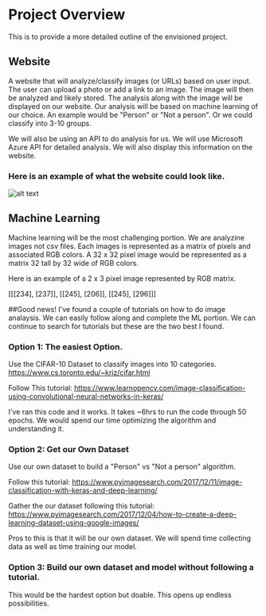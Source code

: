 # Project Overview
This is to provide a more detailed outline of the envisioned project. 

## Website 
A website that will analyze/classify images (or URLs) based on user input. The user can upload a photo or add a link to an image. The image will then be analyzed and likely stored. The analysis along with the image will be displayed on our website. Our analysis will be based on machine learning of our choice. An example would be "Person" or "Not a person". Or we could classify into 3-10 groups. 

We will also be using an API to do analysis for us. We will use Microsoft Azure API for detailed analysis. We will also display this information on the website. 

### Here is an example of what the website could look like. 
![alt text](https://github.com/warnerm06/Final_Project_Img_Analysis/blob/master/Website_design_concept.JPG "Logo Title Text 1")

## Machine Learning
Machine learning will be the most challenging portion. We are analyzine images not csv files. Each images is represented as a matrix of pixels and associated RGB colors. A 32 x 32 pixel image would be represented as a matrix 32 tall by 32 wide of RGB colors.  

Here is an example of a 2 x 3 pixel image represented by RGB matrix. 

[[[234], [237]],
[[245], [206]],
[[245], [296]]]

##Good news! 
I've found a couple of tutorials on how to do image analaysis. We can easily follow along and complete the ML portion. We can continue to search for tutorials but these are the two best I found. 

### Option 1: The easiest Option. 
Use the CIFAR-10 Dataset to classify images into 10 categories. 
https://www.cs.toronto.edu/~kriz/cifar.html

Follow This tutorial: 
https://www.learnopencv.com/image-classification-using-convolutional-neural-networks-in-keras/

I've ran this code and it works. It takes ~6hrs to run the code through 50 epochs. 
We would spend our time optimizing the algorithm and understanding it. 

### Option 2: Get our Own Dataset
Use our own dataset to build a "Person" vs "Not a person" algorithm.

Follow this tutorial:
https://www.pyimagesearch.com/2017/12/11/image-classification-with-keras-and-deep-learning/

Gather the our dataset following this tutorial:
https://www.pyimagesearch.com/2017/12/04/how-to-create-a-deep-learning-dataset-using-google-images/

Pros to this is that it will be our own dataset. We will spend time collecting data as well as time training our model. 

### Option 3: Build our own dataset and model without following a tutorial. 
This would be the hardest option but doable. This opens up endless possibilities. 

